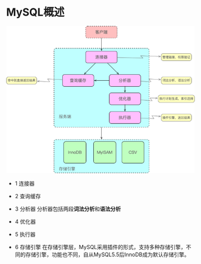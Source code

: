 # MySQL概述

![mysql架构](/images/mysql/architecture_view.png)

* 1 连接器
  
* 2 查询缓存
  
* 3 分析器
  分析器包括两段**词法分析**和**语法分析**
* 4 优化器
  
* 5 执行器
  
* 6 存储引擎
  在存储引擎层，MySQL采用插件的形式，支持多种存储引擎，不同的存储引擎，功能也不同，自从MySQL5.5后InnoDB成为默认存储引擎。

